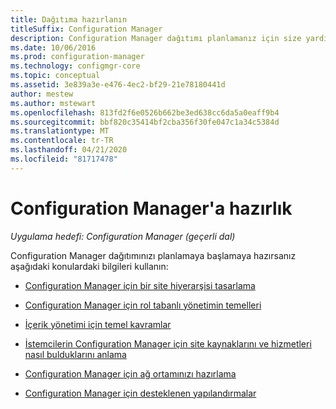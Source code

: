 ```yaml
---
title: Dağıtıma hazırlanın
titleSuffix: Configuration Manager
description: Configuration Manager dağıtımı planlamanız için size yardımcı olacak konular bulun.
ms.date: 10/06/2016
ms.prod: configuration-manager
ms.technology: configmgr-core
ms.topic: conceptual
ms.assetid: 3e839a3e-e476-4ec2-bf29-21e78180441d
author: mestew
ms.author: mstewart
ms.openlocfilehash: 813fd2f6e0526b662be3ed638cc6da5a0eaff9b4
ms.sourcegitcommit: bbf820c35414bf2cba356f30fe047c1a34c5384d
ms.translationtype: MT
ms.contentlocale: tr-TR
ms.lasthandoff: 04/21/2020
ms.locfileid: "81717478"
---
```

# <a name="get-ready-for-configuration-manager"></a>Configuration Manager'a hazırlık

*Uygulama hedefi: Configuration Manager (geçerli dal)*

Configuration Manager dağıtımınızı planlamaya başlamaya hazırsanız aşağıdaki konulardaki bilgileri kullanın:  


-   [Configuration Manager için bir site hiyerarşisi tasarlama](../../core/plan-design/hierarchy/design-a-hierarchy-of-sites.md)  

-   [Configuration Manager için rol tabanlı yönetimin temelleri](../../core/understand/fundamentals-of-role-based-administration.md)  

-   [İçerik yönetimi için temel kavramlar](../../core/plan-design/hierarchy/fundamental-concepts-for-content-management.md)  

-   [İstemcilerin Configuration Manager için site kaynaklarını ve hizmetleri nasıl bulduklarını anlama](../../core/plan-design/hierarchy/understand-how-clients-find-site-resources-and-services.md)  

-   [Configuration Manager için ağ ortamınızı hazırlama](network/configure-firewalls-ports-domains.md)  

-   [Configuration Manager için desteklenen yapılandırmalar](../../core/plan-design/configs/supported-configurations.md)  
